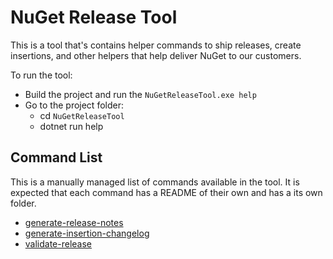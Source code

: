 # NuGet Release Tool

This is a tool that's contains helper commands to ship releases, create insertions, and other helpers that help deliver NuGet to our customers.

To run the tool:

- Build the project and run the `NuGetReleaseTool.exe help`
- Go to the project folder:
  - cd `NuGetReleaseTool`
  - dotnet run help

## Command List

This is a manually managed list of commands available in the tool. It is expected that each command has a README of their own and has a its own folder.

- [generate-release-notes](NuGetReleaseTool/GenerateReleaseNotesCommand/README.md)
- [generate-insertion-changelog](NuGetReleaseTool/GenerateInsertionChangelogCommand/README.md)
- [validate-release](NuGetReleaseTool/ValidateReleaseCommand/README.md)
